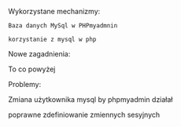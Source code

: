 Wykorzystane mechanizmy:

	Baza danych MySql w PHPmyadmnin
	
	korzystanie z mysql w php

Nowe zagadnienia:

To co powyżej

Problemy: 

Zmiana użytkownika mysql by phpmyadmin działał

poprawne zdefiniowanie zmiennych sesyjnych